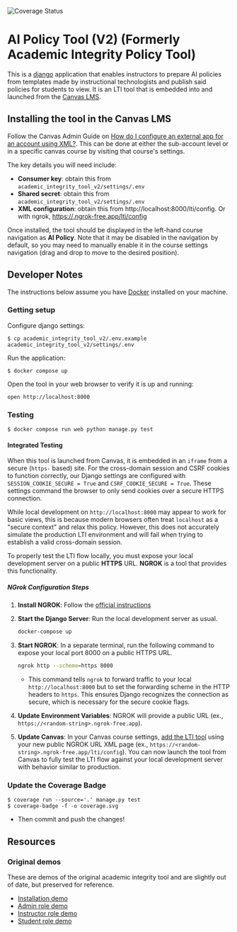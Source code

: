 ![Coverage Status](./coverage.svg)

# AI Policy Tool (V2) (Formerly Academic Integrity Policy Tool)

This is a [django](https://www.djangoproject.com/) application that enables instructors to prepare AI policies from templates made by instructional technologists and publish said policies for students to view. It is an LTI tool that is embedded into and launched from the [Canvas LMS](https://www.instructure.com/canvas).

## Installing the tool in the Canvas LMS

Follow the Canvas Admin Guide on [How do I configure an external app for an account using XML?](https://community.canvaslms.com/t5/Admin-Guide/How-do-I-configure-an-external-app-for-an-account-using-XML/ta-p/221). This can be done at either the sub-account level or in a specific canvas course by visiting that course's settings.

The key details you will need include:

- **Consumer key**: obtain this from `academic_integrity_tool_v2/settings/.env`
- **Shared secret**: obtain this from `academic_integrity_tool_v2/settings/.env`
- **XML configuration**: obtain this from http://localhost:8000/lti/config. Or with ngrok, [https://<random-string>.ngrok-free.app/lti/config](https://ngrok.com/docs/universal-gateway/domains/#ngrok-managed-domains)

Once installed, the tool should be displayed in the left-hand course navigation as **AI Policy**. Note that it may be disabled in the navigation by default, so you may need to manually enable it in the course settings navigation (drag and drop to move to the desired position).

## Developer Notes

The instructions below assume you have [Docker](https://www.docker.com/) installed on your machine.

### Getting setup

Configure django settings:

```
$ cp academic_integrity_tool_v2/.env.example academic_integrity_tool_v2/settings/.env

```

Run the application:

```
$ docker compose up

```

Open the tool in your web browser to verify it is up and running:

```
open http://localhost:8000
```

### Testing

```
$ docker compose run web python manage.py test
```

#### Integrated Testing

When this tool is launched from Canvas, it is embedded in an `iframe` from a secure (`https-` based) site. For the cross-domain session and CSRF cookies to function correctly, our Django settings are configured with `SESSION_COOKIE_SECURE = True` and `CSRF_COOKIE_SECURE = True`. These settings command the browser to only send cookies over a secure HTTPS connection.

While local development on `http://localhost:8000` may appear to work for basic views, this is because modern browsers often treat `localhost` as a "secure context" and relax this policy. However, this does not accurately simulate the production LTI environment and will fail when trying to establish a valid cross-domain session.

To properly test the LTI flow locally, you must expose your local development server on a public **HTTPS** URL. **NGROK** is a tool that provides this functionality.

##### NGrok Configuration Steps

1.  **Install NGROK**: Follow the [official instructions](https://ngrok.com/docs/getting-started/)

2.  **Start the Django Server**: Run the local development server as usual.
    ```bash
    docker-compose up
    ```

3.  **Start NGROK**: In a separate terminal, run the following command to expose your local port 8000 on a public HTTPS URL.
    ```bash
    ngrok http --scheme=https 8000
    ```
    -   This command tells `ngrok` to forward traffic to your local `http://localhost:8000` but to set the forwarding scheme in the HTTP headers to `https`. This ensures Django recognizes the connection as secure, which is necessary for the secure cookie flags.

4.  **Update Environment Variables**: NGROK will provide a public URL (ex., `https://<random-string>.ngrok-free.app`).

5.  **Update Canvas**: In your Canvas course settings, [add the LTI tool](https://developerdocs.instructure.com/services/canvas/external-tools/lti/file.tools_xml) using your new public NGROK URL XML page (ex., `https://<random-string>.ngrok-free.app/lti/config`). You can now launch the tool from Canvas to fully test the LTI flow against your local development server with behavior similar to production.


### Update the Coverage Badge

```
$ coverage run --source='.' manage.py test
$ coverage-badge -f -o coverage.svg
```
- Then commit and push the changes!

## Resources

### Original demos

These are demos of the original academic integrity tool and are slightly out of date, but preserved for reference.

- [Installation demo](https://harvard.hosted.panopto.com/Panopto/Pages/Viewer.aspx?id=36644539-1b68-4ce1-acba-acbe015a1930)
- [Admin role demo](https://harvard.hosted.panopto.com/Panopto/Pages/Viewer.aspx?id=10b3dc66-21b9-4b14-8e18-acbe015a18c2)
- [Instructor role demo](https://harvard.hosted.panopto.com/Panopto/Pages/Viewer.aspx?id=f0216922-3d38-4866-8eca-acbe015a1900)
- [Student role demo](https://harvard.hosted.panopto.com/Panopto/Pages/Viewer.aspx?id=87f82679-774f-4b47-92ee-acbe015a188e)